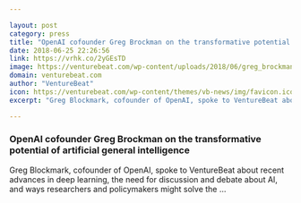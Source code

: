 ```yaml
---

layout: post
category: press
title: "OpenAI cofounder Greg Brockman on the transformative potential of artificial general intelligence"
date: 2018-06-25 22:26:56
link: https://vrhk.co/2yGEsTD
image: https://venturebeat.com/wp-content/uploads/2018/06/greg_brockman.jpg?fit=1600%2C1210&strip=all
domain: venturebeat.com
author: "VentureBeat"
icon: https://venturebeat.com/wp-content/themes/vb-news/img/favicon.ico
excerpt: "Greg Blockmark, cofounder of OpenAI, spoke to VentureBeat about recent advances in deep learning, the need for discussion and debate about AI, and ways researchers and policymakers might solve the …"

---
```


### OpenAI cofounder Greg Brockman on the transformative potential of artificial general intelligence

Greg Blockmark, cofounder of OpenAI, spoke to VentureBeat about recent advances in deep learning, the need for discussion and debate about AI, and ways researchers and policymakers might solve the …